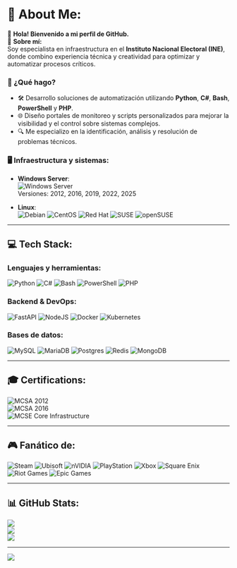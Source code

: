 # 💫 About Me:
👋 **Hola! Bienvenido a mi perfil de GitHub.**  
🎯 **Sobre mí:**  
Soy especialista en infraestructura en el **Instituto Nacional Electoral (INE)**, donde combino experiencia técnica y creatividad para optimizar y automatizar procesos críticos.  

### 🌟 ¿Qué hago?  
- 🛠️ Desarrollo soluciones de automatización utilizando **Python**, **C#**, **Bash**, **PowerShell** y **PHP**.  
- 🌐 Diseño portales de monitoreo y scripts personalizados para mejorar la visibilidad y el control sobre sistemas complejos.  
- 🔍 Me especializo en la identificación, análisis y resolución de problemas técnicos.  

### 🖥️ Infraestructura y sistemas:  
- **Windows Server**:  
  ![Windows Server](https://img.shields.io/badge/Windows%20Server-%230078D6.svg?style=for-the-badge&logo=windows&logoColor=white)  
  Versiones: 2012, 2016, 2019, 2022, 2025  

- **Linux**:  
  ![Debian](https://img.shields.io/badge/Debian-%23A81D33.svg?style=for-the-badge&logo=debian&logoColor=white)  ![CentOS](https://img.shields.io/badge/CentOS-%23262577.svg?style=for-the-badge&logo=centos&logoColor=white)  ![Red Hat](https://img.shields.io/badge/Red%20Hat-%23EE0000.svg?style=for-the-badge&logo=redhat&logoColor=white)  ![SUSE](https://img.shields.io/badge/SUSE-%2364B345.svg?style=for-the-badge&logo=suse&logoColor=white)  ![openSUSE](https://img.shields.io/badge/openSUSE-%2364B345.svg?style=for-the-badge&logo=opensuse&logoColor=white)  

---

## 💻 Tech Stack:

### Lenguajes y herramientas:
![Python](https://img.shields.io/badge/python-3670A0?style=for-the-badge&logo=python&logoColor=ffdd54) ![C#](https://img.shields.io/badge/c%23-%23239120.svg?style=for-the-badge&logo=csharp&logoColor=white)  ![Bash](https://img.shields.io/badge/bash_script-%23121011.svg?style=for-the-badge&logo=gnu-bash&logoColor=white) ![PowerShell](https://img.shields.io/badge/PowerShell-%235391FE.svg?style=for-the-badge&logo=powershell&logoColor=white)  ![PHP](https://img.shields.io/badge/php-%23777BB4.svg?style=for-the-badge&logo=php&logoColor=white)  

### Backend & DevOps:
![FastAPI](https://img.shields.io/badge/FastAPI-005571?style=for-the-badge&logo=fastapi) ![NodeJS](https://img.shields.io/badge/node.js-6DA55F?style=for-the-badge&logo=node.js&logoColor=white)  ![Docker](https://img.shields.io/badge/docker-%230db7ed.svg?style=for-the-badge&logo=docker&logoColor=white) ![Kubernetes](https://img.shields.io/badge/kubernetes-%23326ce5.svg?style=for-the-badge&logo=kubernetes&logoColor=white)  

### Bases de datos:
![MySQL](https://img.shields.io/badge/mysql-4479A1.svg?style=for-the-badge&logo=mysql&logoColor=white)  ![MariaDB](https://img.shields.io/badge/MariaDB-003545?style=for-the-badge&logo=mariadb&logoColor=white)  ![Postgres](https://img.shields.io/badge/postgres-%23316192.svg?style=for-the-badge&logo=postgresql&logoColor=white)  ![Redis](https://img.shields.io/badge/redis-%23DD0031.svg?style=for-the-badge&logo=redis&logoColor=white)  ![MongoDB](https://img.shields.io/badge/mongodb-%2347A248.svg?style=for-the-badge&logo=mongodb&logoColor=white)  

---

## 🎓 Certifications:
![MCSA 2012](https://img.shields.io/badge/MCSA%3A%20Windows%20Server%202012-%230078D6.svg?style=for-the-badge&logo=microsoft&logoColor=white)  
![MCSA 2016](https://img.shields.io/badge/MCSA%3A%20Windows%20Server%202016-%230078D6.svg?style=for-the-badge&logo=microsoft&logoColor=white)  
![MCSE Core Infrastructure](https://img.shields.io/badge/MCSE%3A%20Core%20Infrastructure-%230078D6.svg?style=for-the-badge&logo=microsoft&logoColor=white)  

---

## 🎮 Fanático de:
![Steam](https://img.shields.io/badge/steam-%23000000.svg?style=for-the-badge&logo=steam&logoColor=white)  ![Ubisoft](https://img.shields.io/badge/Ubisoft-%23F5F5F5.svg?style=for-the-badge&logo=Ubisoft&logoColor=black)  ![nVIDIA](https://img.shields.io/badge/nVIDIA-%2376B900.svg?style=for-the-badge&logo=nVIDIA&logoColor=white)  ![PlayStation](https://img.shields.io/badge/PlayStation-%230070D1.svg?style=for-the-badge&logo=PlayStation&logoColor=white)  ![Xbox](https://img.shields.io/badge/Xbox-%23107C10.svg?style=for-the-badge&logo=Xbox&logoColor=white)  ![Square Enix](https://img.shields.io/badge/SquareEnix-%23ED1C24.svg?style=for-the-badge&logo=SquareEnix&logoColor=white)  ![Riot Games](https://img.shields.io/badge/Riot%20Games-D32936.svg?style=for-the-badge&logo=riotgames&logoColor=white)  ![Epic Games](https://img.shields.io/badge/Epic%20Games-%23000000.svg?style=for-the-badge&logo=Epic%20Games&logoColor=white)  

---

## 📊 GitHub Stats:
![](https://github-readme-stats.vercel.app/api?username=revotk&theme=tokyonight&hide_border=false&include_all_commits=true&count_private=true)  
![](https://github-readme-streak-stats.herokuapp.com/?user=revotk&theme=tokyonight&hide_border=false)  
![](https://github-readme-stats.vercel.app/api/top-langs/?username=revotk&theme=tokyonight&hide_border=false&include_all_commits=true&count_private=true&layout=compact)  

---

[![](https://visitcount.itsvg.in/api?id=revotk&icon=0&color=0)](https://visitcount.itsvg.in)  
